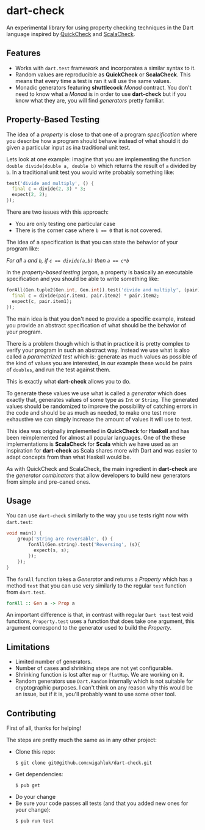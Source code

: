 dart-check
==========

An experimental library for using property checking techniques in the Dart language inspired by [QuickCheck](https://hackage.haskell.org/package/QuickCheck) and [ScalaCheck](https://www.scalacheck.org/).

## Features

* Works with `dart.test` framework and incorporates a similar syntax to it.
* Random values are reproducible as **QuickCheck** or **ScalaCheck**. This means that every time a test is ran it will use the same values.
* Monadic generators featuring **shuttlecock** _Monad_ contract. You don't need to know what a _Monad_ is in order to use **dart-check** but if you know what they are, you will find _generators_ pretty familiar.

## Property-Based Testing

The idea of a _property_ is close to that one of a program _specification_ where you describe how a program should behave instead of what should it do given a particular input as ina traditional unit test.

Lets look at one example: imagine that you are implementing the function `double divide(double a, double b)` which returns the result of `a` divided by `b`. In a traditional unit test you would write probably something like:

```dart
test('divide and multiply', () {
  final c = divide(2, 3) * 3;
  expect(2, 2);
});
```

There are two issues with this approach:

* You are only testing one particular case
* There is the corner case where `b == 0` that is not covered.

The idea of a specification is that you can state the behavior of your program like:

_For all `a` and `b`, if `c == divide(a,b)` then `a == c*b`_ 

In the _property-based testing_ jargon, a property is basically an executable specification and you should be able to write something like:

```dart
forAll(Gen.tuple2(Gen.int, Gen.int)).test('divide and multiply', (pair) {
  final c = divide(pair.item1, pair.item2) * pair.item2;
  expect(c, pair.item1);
});
```

The main idea is that you don't need to provide a specific example, instead you provide an abstract specification of what should be the behavior of your program.

There is a problem though which is that in practice it is pretty complex to verify your program in such an abstract way. Instead we use what is also called a _parametrized test_ which is: generate as much values as possible of the kind of values you are interested, in our example these would be pairs of `doubles`, and run the test against them. 

This is exactly what **dart-check** allows you to do.

To generate these values we use what is called a _generator_ which does exactly that, generates values of some type as `Int` or `String`. The generated values should be randomized to improve the possibility of catching errors in the code and should be as much as needed, to make one test more exhaustive we can simply increase the amount of values it will use to test. 

This idea was originally implemented in **QuickCheck** for **Haskell** and has been reimplemented for almost all popular languages. One of the these implementations is **ScalaCheck** for **Scala** which we have used as an inspiration for **dart-check** as Scala shares more with Dart and was easier to adapt concepts from than what Haskell would be.

As with QuickCheck and ScalaCheck, the main ingredient in **dart-check** are the _generator combinators_ that allow developers to build new generators from simple and pre-caned ones.

## Usage

You can use `dart-check` similarly to the way you use tests right now with `dart.test`:

```dart
void main() {
    group('String are reversable', () {
        forAll(Gen.string).test('Reversing', (s){
          expect(s, s);
        });
    });  
}
```

The `forAll` function takes a _Generator_ and returns a _Property_ which has a method `test` that you can use very similarly to the regular `test` function from `dart.test`.

```haskell
forAll :: Gen a -> Prop a
```

An important difference is that, in contrast with regular `Dart test` test void functions, `Property.test` uses a function that does take one argument, this argument correspond to the generator used to build the _Property_. 

## Limitations

* Limited number of generators.
* Number of cases and shrinking steps are not yet configurable.
* Shrinking function is lost after `map` or `flatMap`. We are working on it.
* Random generators use `Dart.Random` internally which is not suitable for cryptographic purposes. I can't think on any reason why this would be an issue, but if it is, you'll probably want to use some other tool.

## Contributing

First of all, thanks for helping!

The steps are pretty much the same as in any other project: 

* Clone this repo:
    ```
    $ git clone git@github.com:wigahluk/dart-check.git
    ```
* Get dependencies:
    ```
    $ pub get
    ```
* Do your change
* Be sure your code passes all tests (and that you added new ones for your change):
    ```
    $ pub run test
    ```
